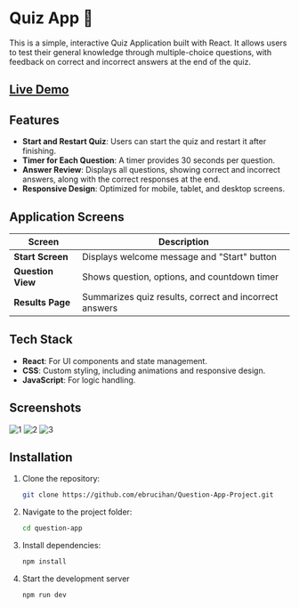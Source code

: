 # Quiz App 🚀

This is a simple, interactive Quiz Application built with React. It allows users to test their general knowledge through multiple-choice questions, with feedback on correct and incorrect answers at the end of the quiz.

## [Live Demo](https://silver-llama-e9fdd7.netlify.app/)

## Features

- **Start and Restart Quiz**: Users can start the quiz and restart it after finishing.
- **Timer for Each Question**: A timer provides 30 seconds per question.
- **Answer Review**: Displays all questions, showing correct and incorrect answers, along with the correct responses at the end.
- **Responsive Design**: Optimized for mobile, tablet, and desktop screens.

## Application Screens

| Screen            | Description                                  |
| ----------------- | -------------------------------------------- |
| **Start Screen**  | Displays welcome message and "Start" button |
| **Question View** | Shows question, options, and countdown timer |
| **Results Page**  | Summarizes quiz results, correct and incorrect answers |


## Tech Stack

- **React**: For UI components and state management.
- **CSS**: Custom styling, including animations and responsive design.
- **JavaScript**: For logic handling.

## Screenshots
![1](https://github.com/user-attachments/assets/bf3599da-a0cc-4157-9210-595aeb1e5ed1)
![2](https://github.com/user-attachments/assets/278f46f8-5161-4631-9a37-cdbc8c38b316)
![3](https://github.com/user-attachments/assets/acf35dc7-b406-43bd-be21-504e9f048c0c)

## Installation

1. Clone the repository:
   ```bash
   git clone https://github.com/ebrucihan/Question-App-Project.git

2. Navigate to the project folder:
   ```bash
   cd question-app
   
3. Install dependencies:
   ```bash
   npm install
   
4. Start the development server
     ```bash
     npm run dev
   
